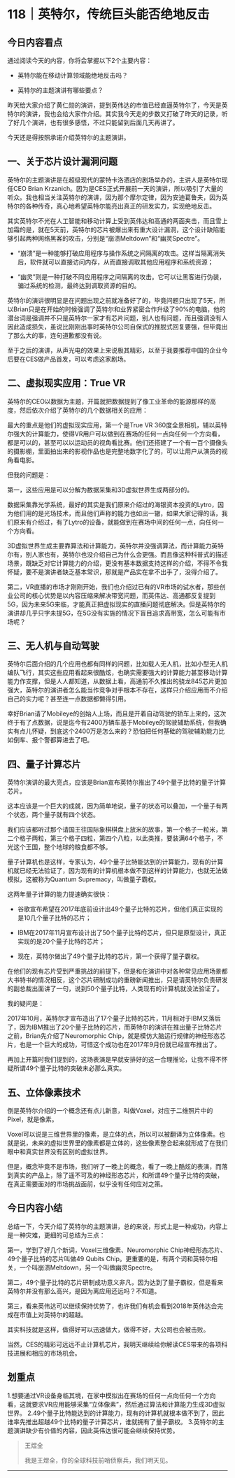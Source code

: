 # 118｜英特尔，传统巨头能否绝地反击

## 今日内容看点

通过阅读今天的内容，你将会掌握以下2个主要内容：

* 英特尔能在移动计算领域能绝地反击吗？

* 英特尔的主题演讲有哪些要点？

昨天给大家介绍了黄仁勋的演讲，提到英伟达的市值已经直逼英特尔了，今天是英特尔的演讲，我也会给大家作介绍。其实我今天走的步数又打破了昨天的记录，听了好几个演讲，也有很多感悟，不过只能留到后面几天再讲了。

今天还是得按照承诺介绍英特尔的主题演讲。

## 一、关于芯片设计漏洞问题

英特尔的主题演讲是在超级现代的蒙特卡洛酒店的剧场举办的，主讲人是英特尔现任CEO Brian Krzanich。因为是CES正式开展前一天的演讲，所以吸引了大量的听众。我也相当关注英特尔的演讲，因为那个摩尔定律，因为安迪葛鲁夫，因为英特尔的各种传奇，真心地希望英特尔能亮出真正的研发实力，实现绝地反击。

其实英特尔不光在人工智能和移动计算上受到英伟达和高通的两面夹击，而且雪上加霜的是，就在5天前，英特尔的芯片被爆出来有重大设计漏洞，这个设计缺陷能够引起两种网络黑客的攻击，分别是“崩溃Meltdown”和“幽灵Spectre”。

* “崩溃”是一种能够打破应用程序与操作系统之间隔离的攻击。这样当隔离消失后，软件就可以直接访问内存，从而直接调取其他应用程序和系统资源；

* “幽灵”则是一种打破不同应用程序之间隔离的攻击。它可以让黑客进行伪装，骗过系统的检测，最终达到调取资源的目的。

英特尔的演讲很明显是在问题出现之前就准备好了的，毕竟问题只出现了5天，所以Brian只是在开始的时候强调了英特尔和业界紧密合作升级了90%的电脑，他的潜台词是强调并不只是英特尔一家才有芯片问题，别人也有问题，而且强调没有人因此造成损失，虽说比刚刚出事时英特尔公司自保式的推脱式回复要强，但毕竟出了那么大的事，连句道歉都没有说。

至于之后的演讲，从声光电的效果上来说极其精彩，以至于我要推荐中国的企业今后要在CES做产品首发，可以考虑这家剧场。

## 二、虚拟现实应用：True VR

英特尔的CEO以数据为主题，开篇就把数据提到了像工业革命的能源那样的高度，然后依次介绍了英特尔的几个数据相关的应用：

最大的重点是他们的虚拟现实应用，第一个是True VR 360度全景相机，辅以英特尔强大的计算能力，使得VR用户可以做到在赛场的任何一点向任何一个方向看，都是可以的，甚至可以以运动员的视角看比赛。他们还搭建了一个有一百个摄像头的摄影棚，里面拍出来的影视作品也是完整地数字化了的，可以让用户从演员的视角看电影。

但我的问题是：

第一，这些应用是可以分解为数据采集和3D虚拟世界生成两部分的。

数据采集靠光学系统，最好的其实是我们原来介绍过的海银资本投资的Lytro，因为他们用的是光场技术，而且他们声称的能力也如出一辙，如果大家记得的话，我们原来有介绍过，有了Lytro的设备，就能做到在赛场中间的任何一点，向任何一个方向看。

3D虚拟世界生成主要靠算法和计算能力，英特尔并没强调算法，而计算能力英特尔有，别人家也有，英特尔也没介绍自己为什么会更强。而且像这种科普式的描述场景，既缺乏对它计算能力的介绍，更没有基本数据支持这样的介绍，不得不令我怀疑，要不是演讲者缺乏基本常识，那就是产品实在拿不出手了，没得介绍了。

第二，VR直播的市场才刚刚开始，我们也介绍过已有的VR市场的试水者，那些创业公司的核心优势是以内容压缩来解决带宽问题，而英伟达、高通都反复提到5G，因为未来5G来临，才能真正把虚拟现实的直播问题彻底解决。但是英特尔的演讲却几乎只字未提5G，在5G没有实施的情况下盲目追求高带宽，怎么可能有市场呢？

## 三、无人机与自动驾驶

英特尔后面介绍的几个应用也都有同样的问题，比如载人无人机，比如小型无人机编队飞行，其实这些应用看起来很酷炫，也确实需要强大的计算能力甚至移动计算能力作支撑，但是人人都知道，从数据上看，高通前不久推出的骁龙845芯片更加强大，英特尔的演讲者怎么能当作竞争对手根本不存在，这样只介绍应用而不介绍自己的实力呢？甚至连一点数据都懒得引用。

幸好Brian请了Mobileye的创始人上场，而且是开着自动驾驶的轿车上来的，这次终于有了点数据，说是迄今有2400万辆车基于Mobileye的驾驶辅助系统，但我确实有点儿怀疑，到底这个2400万是怎么来的？恐怕把任何基础的驾驶辅助能力比如倒车、报个警都算进去了吧。

## 四、量子计算芯片

英特尔演讲的最大亮点，应该是Brian宣布英特尔推出了49个量子比特的量子计算芯片。

这本应该是一个巨大的成就，因为简单地说，量子的状态可以叠加，一个量子有两个状态，两个量子就有四个状态。

我们应该都听过那个请国王往国际象棋棋盘上放米的故事，第一个格子一粒米，第二个格子两粒，第三个格子四粒，第四个八粒，以此类推，要装满64个格子，不光这个王国，整个地球的粮食都不够。

量子计算机也是这样，专家认为，49个量子比特能达到的计算能力，现有的计算机就已经无法验证了，因为现有的计算机根本做不到这样的计算能力，也就无法做模拟，这被称为Quantum Supremacy，叫做量子霸权。

这两年量子计算的能力提速确实很快：

* 谷歌宣布希望在2017年底前设计出49个量子比特的芯片，但他们真正实现的是10几个量子比特的芯片；

* IBM在2017年11月宣布设计出了50个量子比特的芯片，但只是原型设计，真正实现的是20个量子比特的芯片；

* 现在，英特尔做出了49个量子比特的芯片，第一个获得了量子霸权。

在他们的现有芯片受到严重挑战的前提下，但是和在演讲中对各种常见应用场景都大书特书的情况相反，这个芯片研制成功的重磅新闻推出，只是请英特尔负责研发的副总裁出面讲了一句，说到50个量子比特，人类现有的计算机就没法验证了。

我的疑问是：

2017年10月，英特尔才宣布造出了17个量子比特的芯片，11月相对于IBM又落后了，因为IBM推出了20个量子比特的芯片，而英特尔的演讲在推出量子比特芯片之前，Brian先介绍了Neuromorphic Chip，就是模仿大脑运行规律的神经形态芯片，也是一个巨大的成功，可惜这个成功也在2017年9月份就已经宣布推出了。

再加上开篇时我们提到的，这场表演是早就安排好的这一合理推论，让我不得不怀疑所谓49个量子比特的突破未必那么真实。

## 五、立体像素技术

倒是英特尔介绍的一个概念还有点儿新意，叫做Voxel，对应于二维照片中的Pixel，就是像素。

Voxel可以说是三维世界里的像素，是立体的点，所以可以被翻译为立体像素。也就是说，未来的虚拟世界里的像素都是立体的，这些像素整合起来就形成了在我们眼中和真实世界没有区别的虚拟世界。

但是，概念毕竟不是市场，我们听了一晚上的概念，看了一晚上酷炫的表演，而落到真实的产品上，除了遥不可及的神经形态芯片，和所谓49个量子比特的突破，在真正需要面对的市场挑战面前，似乎没有任何应对之策。

## 今日内容小结

总结一下，今天介绍了英特尔的主题演讲，总的来说，形式上是一种成功，内容上是一种灾难，更细的可总结为三点：

第一，学到了好几个新词，Voxel三维像素、Neuromorphic Chip神经形态芯片、49个量子比特的芯片叫做49 Qubits Chip。更重要的是，有两个词和英特尔相关，一个叫崩溃Meltdown，另一个叫做幽灵Spectre。

第二，49个量子比特的芯片研制成功意义非凡，因为达到了量子霸权，但是看来英特尔并没有那么高兴，是因为离应用还远吗？不知道。

第三，看来英伟达可以继续保持优势了，也许我们有机会看到2018年英伟达会完成在市值上对英特尔的超越。

其实科技就是这样，做得好可以迅速做大，做得不好，大公司也会被击败。

当然，CES的精彩可远远不止计算机芯片，我明天继续给你解读CES带来的各项科技进展和相应的市场机会。

## 划重点

1.想要通过VR设备身临其境，在家中模拟出在赛场的任何一点向任何一个方向看，这就要求VR应用能够采集“立体像素”，然后通过算法和计算能力生成3D虚拟世界。
2.49个量子比特能达到的计算能力，现有的计算机就根本做不到了，因此谁率先推出超越49个比特的量子计算芯片，谁就拥有了量子霸权。
3.英特尔的主题演讲缺少有价值的内容，因此英伟达很可能会继续保持优势。

> 王煜全
> 
> 我是王煜全，你的全球科技前哨侦察兵，我们明天见。

---
